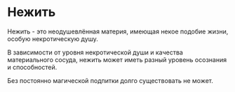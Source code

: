 # Нежить

Нежить - это неодушевлённая материя, имеющая некое подобие жизни, особую некротическую душу.

В зависимости от уровня некротической души и качества материального сосуда, нежить может иметь разный уровень осознания и способностей.

Без постоянно магической подпитки долго существовать не может.
